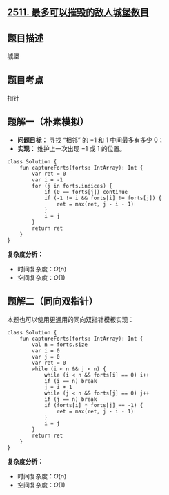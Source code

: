 ## [2511. 最多可以摧毁的敌人城堡数目](https://leetcode.cn/problems/maximum-enemy-forts-that-can-be-captured/description/)

## 题目描述

城堡

## 题目考点

指针

## 题解一（朴素模拟）

- **问题目标：** 寻找 “相邻” 的 $-1$ 和 $1$ 中间最多有多少 $0$；
- **实现：** 维护上一次出现 $-1$ 或 $1$ 的位置。

```
class Solution {
    fun captureForts(forts: IntArray): Int {
        var ret = 0
        var i = -1
        for (j in forts.indices) {
            if (0 == forts[j]) continue
            if (-1 != i && forts[i] != forts[j]) {
                ret = max(ret, j - i - 1)
            }
            i = j
        }
        return ret
    }
}
```

**复杂度分析：**

- 时间复杂度：$O(n)$
- 空间复杂度：$O(1)$

## 题解二（同向双指针）

本题也可以使用更通用的同向双指针模板实现：

```
class Solution {
    fun captureForts(forts: IntArray): Int {
        val n = forts.size
        var i = 0
        var j = 0
        var ret = 0
        while (i < n && j < n) {
            while (i < n && forts[i] == 0) i++
            if (i == n) break
            j = i + 1
            while (j < n && forts[j] == 0) j++
            if (j == n) break
            if (forts[i] * forts[j] == -1) {
                ret = max(ret, j - i - 1)
            }
            i = j
        }
        return ret
    }
}
```

**复杂度分析：**

- 时间复杂度：$O(n)$
- 空间复杂度：$O(1)$
